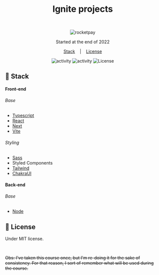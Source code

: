 <h1 align="center"> Ignite projects </h1>

<br>

<p align="center">
  <img alt="rocketpay" src="https://xesque.rocketseat.dev/platform/1654117672768.svg" />
</p>

<p align="center">
  Started at the end of 2022
</p>

<p align="center">
  <a href="#-stack">Stack</a> &nbsp;&nbsp;&nbsp;|&nbsp;&nbsp;&nbsp;
  <a href="#memo-license">License</a>
</p>

<p align="center">
  <img alt="activity" src="https://img.shields.io/github/last-commit/Nyyu/ignite-rocketseat?labelColor=121214&color=%2349AA26" />
  <img alt="activity" src="https://img.shields.io/github/commit-activity/w/Nyyu/ignite-rocketseat?labelColor=121214&color=%2349AA26" />
  <img alt="License" src="https://img.shields.io/static/v1?label=license&message=MIT&color=49AA26&labelColor=121214" />
</p>

## 🚀 Stack

#### Front-end

###### Base
- [Typescript](https://www.typescriptlang.org/)
- [React](https://reactjs.org/)
- [Next](https://nextjs.org/)
- [Vite](https://vitejs.dev/)

###### Styling
- [Sass](https://sass-lang.com)
- Styled Components
- [Tailwind](https://tailwindcss.com)
- [ChakraUI](https://chakra-ui.com)

#### Back-end

###### Base
- [Node](https://nodejs.org/)

## :memo: License

Under MIT license.

<br>

~~Obs: I've taken this course once, but I'm re-doing it for the sake of consistency. For that reason, I sort of remember what will be used during the course.~~
